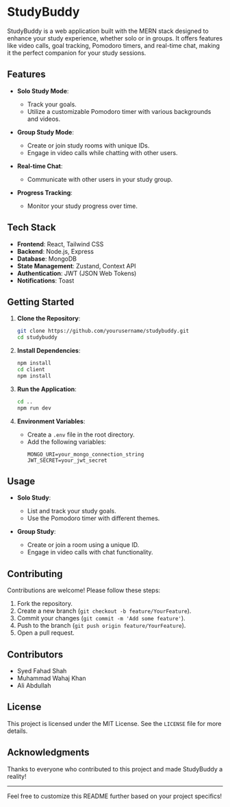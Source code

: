 # StudyBuddy

StudyBuddy is a web application built with the MERN stack designed to enhance your study experience, whether solo or in groups. It offers features like video calls, goal tracking, Pomodoro timers, and real-time chat, making it the perfect companion for your study sessions.

## Features

- **Solo Study Mode**: 
  - Track your goals.
  - Utilize a customizable Pomodoro timer with various backgrounds and videos.
  
- **Group Study Mode**:
  - Create or join study rooms with unique IDs.
  - Engage in video calls while chatting with other users.
  
- **Real-time Chat**: 
  - Communicate with other users in your study group.

- **Progress Tracking**: 
  - Monitor your study progress over time.

## Tech Stack

- **Frontend**: React, Tailwind CSS
- **Backend**: Node.js, Express
- **Database**: MongoDB
- **State Management**: Zustand, Context API
- **Authentication**: JWT (JSON Web Tokens)
- **Notifications**: Toast

## Getting Started

1. **Clone the Repository**:
   ```bash
   git clone https://github.com/yourusername/studybuddy.git
   cd studybuddy
   ```

2. **Install Dependencies**:
   ```bash
   npm install
   cd client
   npm install
   ```

3. **Run the Application**:
   ```bash
   cd ..
   npm run dev
   ```

4. **Environment Variables**:
   - Create a `.env` file in the root directory.
   - Add the following variables:
     ```plaintext
     MONGO_URI=your_mongo_connection_string
     JWT_SECRET=your_jwt_secret
     ```

## Usage

- **Solo Study**:
  - List and track your study goals.
  - Use the Pomodoro timer with different themes.
  
- **Group Study**:
  - Create or join a room using a unique ID.
  - Engage in video calls with chat functionality.

## Contributing

Contributions are welcome! Please follow these steps:

1. Fork the repository.
2. Create a new branch (`git checkout -b feature/YourFeature`).
3. Commit your changes (`git commit -m 'Add some feature'`).
4. Push to the branch (`git push origin feature/YourFeature`).
5. Open a pull request.

## Contributors

- Syed Fahad Shah
- Muhammad Wahaj Khan
- Ali Abdullah

## License

This project is licensed under the MIT License. See the `LICENSE` file for more details.

## Acknowledgments

Thanks to everyone who contributed to this project and made StudyBuddy a reality!

---

Feel free to customize this README further based on your project specifics!
